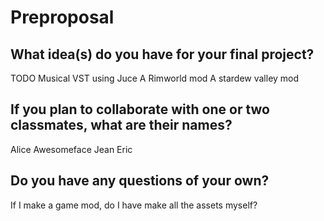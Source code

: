# Preproposal

## What idea(s) do you have for your final project?

TODO
Musical VST using Juce
A Rimworld mod
A stardew valley mod

## If you plan to collaborate with one or two classmates, what are their names?

Alice Awesomeface
Jean Eric

## Do you have any questions of your own?

If I make a game mod, do I have make all the assets myself?
